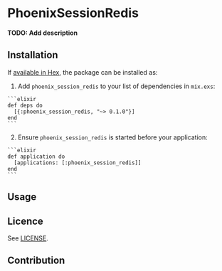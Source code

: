 # PhoenixSessionRedis

**TODO: Add description**

## Installation

If [available in Hex](https://hex.pm/docs/publish), the package can be installed as:

  1. Add `phoenix_session_redis` to your list of dependencies in `mix.exs`:

    ```elixir
    def deps do
      [{:phoenix_session_redis, "~> 0.1.0"}]
    end
    ```

  2. Ensure `phoenix_session_redis` is started before your application:

    ```elixir
    def application do
      [applications: [:phoenix_session_redis]]
    end
    ```

## Usage

## Licence
See [LICENSE](https://github.com/igrs/phoenix_session_redis/blob/master/LICENSE).

## Contribution
